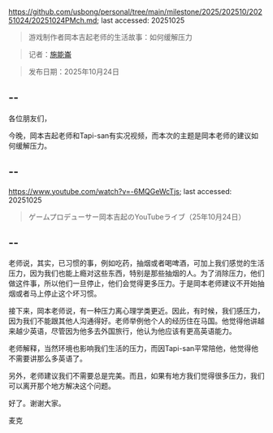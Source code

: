 https://github.com/usbong/personal/tree/main/milestone/2025/202510/20251024/20251024PMch.md; last accessed: 20251025

> 游戏制作者岡本吉起老师的生活故事：如何缓解压力

> 记者：[施能崙](https://www.linkedin.com/in/michaelsyson/)

> 发布日期：2025年10月24日

## --

各位朋友们，

今晚，岡本吉起老师和Tapi-san有实况视频，而本次的主题是岡本老师的建议如何缓解压力。

## --

https://www.youtube.com/watch?v=-6MQGeWcTjs; last accessed: 20251025

> ゲームプロデューサー岡本吉起のYouTubeライブ（25年10月24日）

## --

老师说，其实，已习惯的事，例如吃药，抽烟或者喝啤酒，可加上我们感觉的生活压力，因为我们也能上瘾对这些东西，特别是那些抽烟的人。为了消除压力，他们做这件事，所以他们一旦停止，他们会觉得更多压力。于是岡本老师建议不开始抽烟或者马上停止这个坏习惯。

接下来，岡本老师说，有一种压力离心理学类更近。因此，有时候，我们感压力，因为我们不能跟其他人沟通得好。老师举例他个人的经历住在马国。他觉得他讲越来越少英语，尽管因为他多去外国旅行，他认为他应该有更高英语能力。

老师解释，当然环境也影响我们生活的压力，而因Tapi-san平常陪他，他觉得他不需要讲那么多英语了。

另外，老师建议我们不需要总是完美。而且，如果有地方我们觉得很多压力，我们可以离开那个地方解决这个问题。

好了。谢谢大家。

麦克